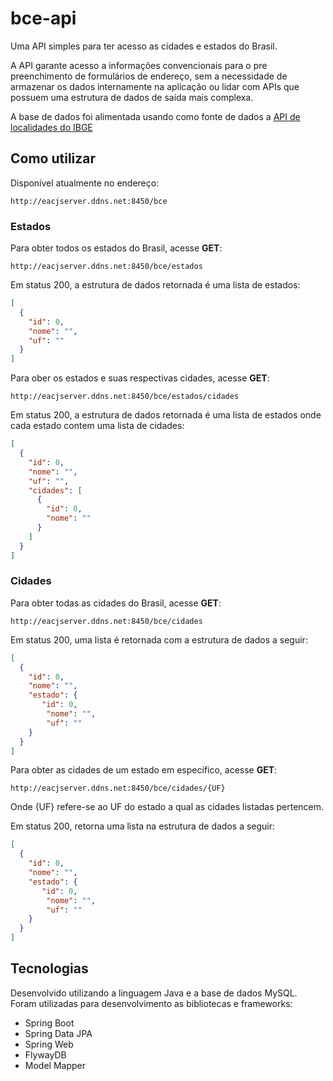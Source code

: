 # bce-api
Uma API simples para ter acesso as cidades e estados do Brasil.

A API garante acesso a informações convencionais para o pre preenchimento de formulários de endereço, sem a necessidade de armazenar os
dados internamente na aplicação ou lidar com APIs que possuem uma estrutura de dados de saída mais complexa.

A base de dados foi alimentada usando como fonte de dados a [API de localidades do IBGE](https://servicodados.ibge.gov.br/api/docs/localidades?versao=1)

## Como utilizar
Disponível atualmente no endereço:
```
http://eacjserver.ddns.net:8450/bce
```
### Estados

Para obter todos os estados do Brasil, acesse **GET**:
```
http://eacjserver.ddns.net:8450/bce/estados
```
Em status 200, a estrutura de dados retornada é uma lista de estados:
```json
[
  {
    "id": 0,
    "nome": "",
    "uf": ""
  }
]
```


Para ober os estados e suas respectivas cidades, acesse **GET**:
```
http://eacjserver.ddns.net:8450/bce/estados/cidades
```
Em status 200, a estrutura de dados retornada é uma lista de estados onde cada estado contem uma lista de cidades:
```json
[
  {
    "id": 0,
    "nome": "",
    "uf": "",
    "cidades": [
      {
        "id": 0,
        "nome": ""
      }
    ]
  }
]
```

### Cidades
Para obter todas as cidades do Brasil, acesse **GET**:
```
http://eacjserver.ddns.net:8450/bce/cidades
```
Em status 200, uma lista é retornada com a estrutura de dados a seguir:
```json
[
  {
    "id": 0,
    "nome": "",
    "estado": {
       "id": 0,
        "nome": "",
        "uf": ""
    }
  }
]
```
Para obter as cidades de um estado em específico, acesse **GET**:
```
http://eacjserver.ddns.net:8450/bce/cidades/{UF}
```
Onde {UF} refere-se ao UF do estado a qual as cidades listadas pertencem.

Em status 200, retorna uma lista na estrutura de dados a seguir:
```json
[
  {
    "id": 0,
    "nome": "",
    "estado": {
       "id": 0,
        "nome": "",
        "uf": ""
    }
  }
]
```

## Tecnologias

Desenvolvido utilizando a linguagem Java e a base de dados MySQL. Foram utilizadas para desenvolvimento as bibliotecas e frameworks:

- Spring Boot
- Spring Data JPA
- Spring Web
- FlywayDB
- Model Mapper
